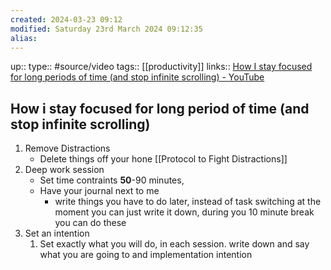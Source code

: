 ```yaml
---
created: 2024-03-23 09:12
modified: Saturday 23rd March 2024 09:12:35
alias:
---
```

up::
type:: #source/video
tags:: [[productivity]]
links:: [How I stay focused for long periods of time (and stop infinite scrolling) - YouTube](https://www.youtube.com/watch?v=XF8EqnE1iLo&t=575s)
## How i stay focused for long period of time (and stop infinite scrolling)


1. Remove Distractions
	- Delete things off your hone
	[[Protocol to Fight Distractions]]
1. Deep work session
	- Set time contraints **50**-90 minutes,
	- Have your journal next to me
		- write things you have to do later, instead of task switching at the moment you can just write it down, during you 10 minute break you can do these
2. Set an intention
	1. Set exactly what you will do, in each session. write down and say what you are going to and implementation intention
